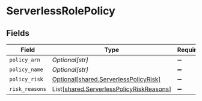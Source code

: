 # ServerlessRolePolicy


## Fields

| Field                                                                                          | Type                                                                                           | Required                                                                                       | Description                                                                                    |
| ---------------------------------------------------------------------------------------------- | ---------------------------------------------------------------------------------------------- | ---------------------------------------------------------------------------------------------- | ---------------------------------------------------------------------------------------------- |
| `policy_arn`                                                                                   | *Optional[str]*                                                                                | :heavy_minus_sign:                                                                             | N/A                                                                                            |
| `policy_name`                                                                                  | *Optional[str]*                                                                                | :heavy_minus_sign:                                                                             | N/A                                                                                            |
| `policy_risk`                                                                                  | [Optional[shared.ServerlessPolicyRisk]](../../models/shared/serverlesspolicyrisk.md)           | :heavy_minus_sign:                                                                             | N/A                                                                                            |
| `risk_reasons`                                                                                 | List[[shared.ServerlessPolicyRiskReasons](../../models/shared/serverlesspolicyriskreasons.md)] | :heavy_minus_sign:                                                                             | N/A                                                                                            |